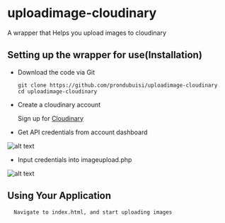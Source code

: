 # uploadimage-cloudinary
A wrapper that Helps you upload images to cloudinary

## Setting up the wrapper for use(Installation)
- Download the code via Git

  ```
  git clone https://github.com/prondubuisi/uploadimage-cloudinary 
  cd uploadimage-cloudinary
  ```

- Create a cloudinary account

  
  Sign up for [Cloudinary](https://cloudinary.com/users/register/free)
  

- Get API credentials from account dashboard 

![alt text](https://res.cloudinary.com/dnuraq8oa/image/upload/v1535286680/wvlwf8sjhfa0yu81i4ae.jpg)

- Input credentials into imageupload.php

![alt text](https://res.cloudinary.com/dnuraq8oa/image/upload/v1535287570/klu3zeou46q58rwgigf1.jpg)

 
  ## Using Your Application
  ``` 
    Navigate to index.html, and start uploading images
  ```
